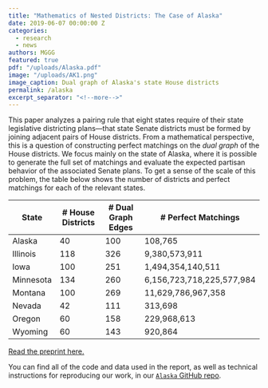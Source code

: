 ```yaml
---
title: "Mathematics of Nested Districts: The Case of Alaska"
date: 2019-06-07 00:00:00 Z
categories:
  - research
  - news
authors: MGGG
featured: true
pdf: "/uploads/Alaska.pdf"
image: "/uploads/AK1.png"
image_caption: Dual graph of Alaska's state House districts
permalink: /alaska
excerpt_separator: "<!--more-->"
---
```


This paper analyzes a pairing rule that eight states require of their state
legislative districting plans&mdash;that state Senate districts must be formed
by joining adjacent pairs of House districts. From a mathematical perspective,
this is a question of constructing perfect matchings on the _dual graph_ of the
House districts. <!--more--> We focus mainly on the state of Alaska, where it is
possible to generate the full set of matchings and evaluate the expected
partisan behavior of the associated Senate plans. To get a sense of the scale of
this problem, the table below shows the number of districts and perfect
matchings for each of the relevant states.

<style>
  {% include table.css %}
</style>
<div class="table-container">
<table>
<thead>
 <tr><th>State</th><th># House Districts</th><th># Dual Graph Edges</th><th># Perfect Matchings</th></tr>
 </thead>
<tbody>
 <tr><td>Alaska</td><td>40</td><td>100</td><td>108,765</td></tr>
 <tr><td>Illinois</td><td>118</td><td>326</td><td>9,380,573,911</td></tr>
 <tr><td>Iowa</td><td>100</td><td>251</td><td>1,494,354,140,511</td></tr>
 <tr><td>Minnesota</td><td>134</td><td>260</td><td>6,156,723,718,225,577,984</td></tr>
 <tr><td>Montana</td><td>100</td><td>269</td><td>11,629,786,967,358</td></tr>
 <tr><td>Nevada</td><td>42</td><td>111</td><td>313,698</td></tr>
 <tr><td>Oregon</td><td>60</td><td>158</td><td>229,968,613</td></tr>
 <tr><td>Wyoming</td><td>60</td><td>143</td><td>920,864</td></tr>
 </tbody>
</table>
</div>

[Read the preprint here.](/publications/Alaska.pdf)

You can find all of the code and data used in the report, as well as technical
instructions for reproducing our work, in our
[`Alaska` GitHub repo](https://github.com/mggg/Alaska).
